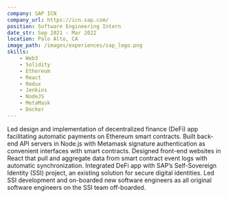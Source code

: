 ```yaml
---
company: SAP ICN
company_url: https://icn.sap.com/
position: Software Engineering Intern
date_str: Sep 2021 - Mar 2022
location: Palo Alto, CA
image_path: /images/experiences/sap_logo.png
skills:
    - Web3
    - Solidity
    - Ethereum
    - React
    - Redux
    - Jenkins
    - NodeJS
    - MetaMask
    - Docker
---
```

Led design and implementation of decentralized finance (DeFi) app facilitating automatic payments on Ethereum smart contracts. Built back-end API servers in Node.js with Metamask signature authentication as convenient interfaces with smart contracts. Designed front-end websites in React that pull and aggregate data from smart contract event logs with automatic synchronization. Integrated DeFi app with SAP’s Self-Sovereign Identity (SSI) project, an existing solution for secure digital identities. Led SSI development and on-boarded new software engineers as all original software engineers on the SSI team off-boarded.